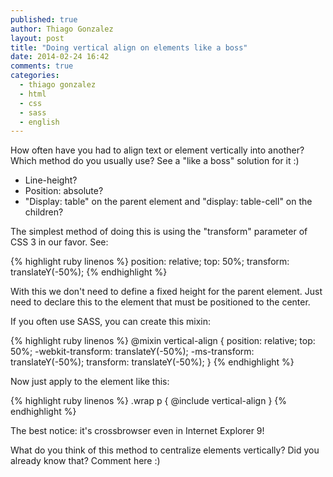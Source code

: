 ```yaml
---
published: true
author: Thiago Gonzalez
layout: post
title: "Doing vertical align on elements like a boss"
date: 2014-02-24 16:42
comments: true
categories:
  - thiago gonzalez
  - html
  - css
  - sass
  - english
---
```


How often have you had to align text or element vertically into another? Which method do you usually use? See a "like a boss" solution for it :)

<!--more-->

- Line-height?
- Position: absolute?
- "Display: table" on the parent element and "display: table-cell" on the children?

The simplest method of doing this is using the "transform" parameter of CSS 3 in our favor. See:

{% highlight ruby linenos %}
position: relative;
top: 50%;
transform: translateY(-50%);
{% endhighlight %}

With this we don't need to define a fixed height for the parent element. Just need to declare this to the element that must be positioned to the center.

If you often use SASS, you can create this mixin:

{% highlight ruby linenos %}
@mixin vertical-align {
  position: relative;
  top: 50%;
  -webkit-transform: translateY(-50%);
  -ms-transform: translateY(-50%);
  transform: translateY(-50%);
}
{% endhighlight %}

Now just apply to the element like this:

{% highlight ruby linenos %}
.wrap p { @include vertical-align }
{% endhighlight %}

The best notice: it's crossbrowser even in Internet Explorer 9!

What do you think of this method to centralize elements vertically? Did you already know that? Comment here :)
